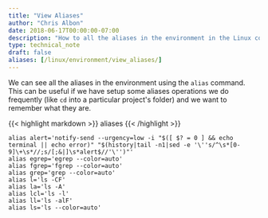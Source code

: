 ```yaml
---
title: "View Aliases"
author: "Chris Albon"
date: 2018-06-17T00:00:00-07:00
description: "How to all the aliases in the environment in the Linux command line."
type: technical_note
draft: false
aliases: [/linux/environment/view_aliases/]
---
```


We can see all the aliases in the environment using the `alias` command. This can be useful if we have setup some aliases operations we do frequently (like `cd` into a particular project's folder) and we want to remember what they are.

{{< highlight markdown >}}
aliases
{{< /highlight >}}
```
alias alert='notify-send --urgency=low -i "$([ $? = 0 ] && echo terminal || echo error)" "$(history|tail -n1|sed -e '\''s/^\s*[0-9]\+\s*//;s/[;&|]\s*alert$//'\'')"'
alias egrep='egrep --color=auto'
alias fgrep='fgrep --color=auto'
alias grep='grep --color=auto'
alias l='ls -CF'
alias la='ls -A'
alias lcl='ls -l'
alias ll='ls -alF'
alias ls='ls --color=auto'
```